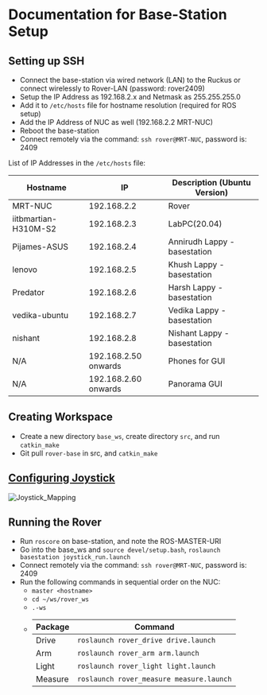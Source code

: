 # Documentation for Base-Station Setup

## Setting up SSH

* Connect the base-station via wired network (LAN) to the Ruckus or connect wirelessly to Rover-LAN (password: rover2409)
* Setup the IP Address as 192.168.2.x and Netmask as 255.255.255.0
* Add it to `/etc/hosts` file for hostname resolution (required for ROS setup)
* Add the IP Address of NUC as well (192.168.2.2 MRT-NUC)
* Reboot the base-station
* Connect remotely via the command: `ssh rover@MRT-NUC`, password is: 2409

List of IP Addresses in the `/etc/hosts` file:

| Hostname | IP | Description (Ubuntu Version) |
| --- | --- | --- |
| MRT-NUC | 192.168.2.2 | Rover |
| iitbmartian-H310M-S2 | 192.168.2.3 | LabPC(20.04) |
| Pijames-ASUS | 192.168.2.4 | Annirudh Lappy - basestation |
| lenovo | 192.168.2.5 | Khush Lappy - basestation |
| Predator | 192.168.2.6 | Harsh Lappy - basestation |
| vedika-ubuntu | 192.168.2.7 | Vedika Lappy - basestation |
| nishant | 192.168.2.8 | Nishant Lappy - basestation |
| N/A | 192.168.2.50 onwards | Phones for GUI |
| N/A | 192.168.2.60 onwards | Panorama GUI |

## Creating Workspace

* Create a new directory `base_ws`, create directory `src`, and run `catkin_make`
* Git pull `rover-base` in src, and `catkin_make`

## [Configuring Joystick](http://wiki.ros.org/joy/Tutorials/ConfiguringALinuxJoystick)
![Joystick_Mapping](https://user-images.githubusercontent.com/99526193/203838436-4851d851-5d19-49b1-bad6-4e7ecf908092.jpg)

## Running the Rover

* Run `roscore` on base-station, and note the ROS-MASTER-URI
* Go into the base_ws and `source devel/setup.bash`, `roslaunch basestation joystick_run.launch`
* Connect remotely via the command: `ssh rover@MRT-NUC`, password is: 2409
* Run the following commands in sequential order on the NUC:
  * `master <hostname>`
  * `cd ~/ws/rover_ws`
  * `.-ws`
  * | Package | Command |
    | --- | --- |
    | Drive | `roslaunch rover_drive drive.launch` |
    | Arm | `roslaunch rover_arm arm.launch` |
    | Light | `roslaunch rover_light light.launch` |
    | Measure | `roslaunch rover_measure measure.launch` |


